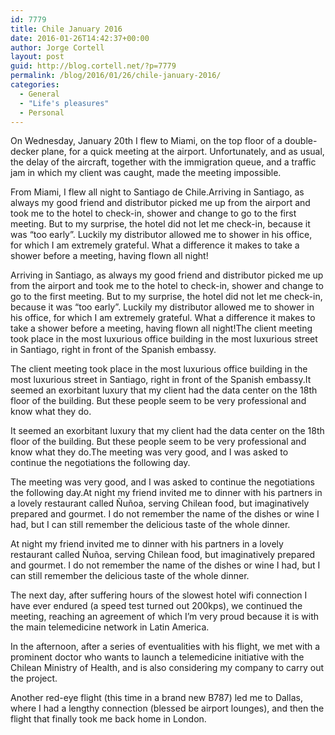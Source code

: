 ```yaml
---
id: 7779
title: Chile January 2016
date: 2016-01-26T14:42:37+00:00
author: Jorge Cortell
layout: post
guid: http://blog.cortell.net/?p=7779
permalink: /blog/2016/01/26/chile-january-2016/
categories:
  - General
  - "Life's pleasures"
  - Personal
---
```


  
On Wednesday, January 20th I flew to Miami, on the top floor of a double-decker plane, for a quick meeting at the airport. Unfortunately, and as usual, the delay of the aircraft, together with the immigration queue, and a traffic jam in which my client was caught, made the meeting impossible.
  
From Miami, I flew all night to Santiago de Chile.Arriving in Santiago, as always my good friend and distributor picked me up from the airport and took me to the hotel to check-in, shower and change to go to the first meeting. But to my surprise, the hotel did not let me check-in, because it was &#8220;too early&#8221;. Luckily my distributor allowed me to shower in his office, for which I am extremely grateful. What a difference it makes to take a shower before a meeting, having flown all night!

Arriving in Santiago, as always my good friend and distributor picked me up from the airport and took me to the hotel to check-in, shower and change to go to the first meeting. But to my surprise, the hotel did not let me check-in, because it was &#8220;too early&#8221;. Luckily my distributor allowed me to shower in his office, for which I am extremely grateful. What a difference it makes to take a shower before a meeting, having flown all night!The client meeting took place in the most luxurious office building in the most luxurious street in Santiago, right in front of the Spanish embassy.

The client meeting took place in the most luxurious office building in the most luxurious street in Santiago, right in front of the Spanish embassy.It seemed an exorbitant luxury that my client had the data center on the 18th floor of the building. But these people seem to be very professional and know what they do.

It seemed an exorbitant luxury that my client had the data center on the 18th floor of the building. But these people seem to be very professional and know what they do.The meeting was very good, and I was asked to continue the negotiations the following day.

The meeting was very good, and I was asked to continue the negotiations the following day.At night my friend invited me to dinner with his partners in a lovely restaurant called Ñuñoa, serving Chilean food, but imaginatively prepared and gourmet. I do not remember the name of the dishes or wine I had, but I can still remember the delicious taste of the whole dinner.

At night my friend invited me to dinner with his partners in a lovely restaurant called Ñuñoa, serving Chilean food, but imaginatively prepared and gourmet. I do not remember the name of the dishes or wine I had, but I can still remember the delicious taste of the whole dinner.

The next day, after suffering hours of the slowest hotel wifi connection I have ever endured (a speed test turned out 200kps), we continued the meeting, reaching an agreement of which I&#8217;m very proud because it is with the main telemedicine network in Latin America.

In the afternoon, after a series of eventualities with his flight, we met with a prominent doctor who wants to launch a telemedicine initiative with the Chilean Ministry of Health, and is also considering my company to carry out the project.

Another red-eye flight (this time in a brand new B787) led me to Dallas, where I had a lengthy connection (blessed be airport lounges), and then the flight that finally took me back home in London.